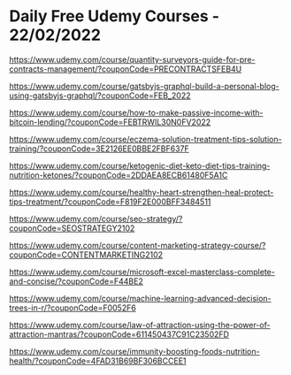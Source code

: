 # Daily Free Udemy Courses - 22/02/2022

https://www.udemy.com/course/quantity-surveyors-guide-for-pre-contracts-management/?couponCode=PRECONTRACTSFEB4U
https://www.udemy.com/course/gatsbyjs-graphql-build-a-personal-blog-using-gatsbyjs-graphql/?couponCode=FEB_2022
https://www.udemy.com/course/how-to-make-passive-income-with-bitcoin-lending/?couponCode=FEBTRWIL30N0FV2022
https://www.udemy.com/course/eczema-solution-treatment-tips-solution-training/?couponCode=3E2126EE0BBE2FBF637F
https://www.udemy.com/course/ketogenic-diet-keto-diet-tips-training-nutrition-ketones/?couponCode=2DDAEA8ECB61480F5A1C
https://www.udemy.com/course/healthy-heart-strengthen-heal-protect-tips-treatment/?couponCode=F819F2E000BFF3484511
https://www.udemy.com/course/seo-strategy/?couponCode=SEOSTRATEGY2102
https://www.udemy.com/course/content-marketing-strategy-course/?couponCode=CONTENTMARKETING2102
https://www.udemy.com/course/microsoft-excel-masterclass-complete-and-concise/?couponCode=F44BE2
https://www.udemy.com/course/machine-learning-advanced-decision-trees-in-r/?couponCode=F0052F6
https://www.udemy.com/course/law-of-attraction-using-the-power-of-attraction-mantras/?couponCode=611450437C91C23502FD
https://www.udemy.com/course/immunity-boosting-foods-nutrition-health/?couponCode=4FAD31B69BF306BCCEE1
